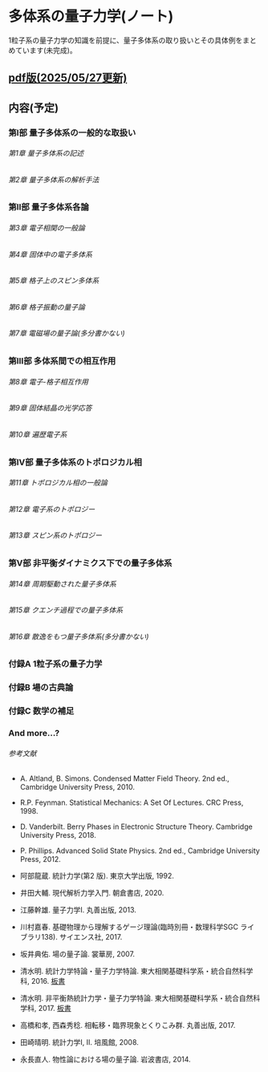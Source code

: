 # 多体系の量子力学(ノート)
1粒子系の量子力学の知識を前提に、量子多体系の取り扱いとその具体例をまとめています(未完成)。

## [pdf版(2025/05/27更新)](https://pr440.github.io/manybody-qm/manybody-qm.pdf)

## 内容(予定)

### 第Ⅰ部 量子多体系の一般的な取扱い

###### 第1章 量子多体系の記述

###### 第2章 量子多体系の解析手法

### 第Ⅱ部 量子多体系各論

###### 第3章 電子相関の一般論

###### 第4章 固体中の電子多体系

###### 第5章 格子上のスピン多体系

###### 第6章 格子振動の量子論

###### 第7章 電磁場の量子論(多分書かない)

### 第Ⅲ部 多体系間での相互作用

###### 第8章 電子-格子相互作用

###### 第9章 固体結晶の光学応答

###### 第10章 遍歴電子系

### 第Ⅳ部 量子多体系のトポロジカル相

###### 第11章 トポロジカル相の一般論

###### 第12章 電子系のトポロジー

###### 第13章 スピン系のトポロジー

### 第Ⅴ部 非平衡ダイナミクス下での量子多体系

###### 第14章 周期駆動された量子多体系

###### 第15章 クエンチ過程での量子多体系

###### 第16章 散逸をもつ量子多体系(多分書かない)

### 付録A 1粒子系の量子力学

### 付録B 場の古典論

### 付録C 数学の補足

### And more...?

###### 参考文献
* A. Altland, B. Simons. Condensed Matter Field Theory. 2nd ed., Cambridge University Press, 2010.

* R.P. Feynman. Statistical Mechanics: A Set Of Lectures. CRC Press, 1998.

* D. Vanderbilt. Berry Phases in Electronic Structure Theory. Cambridge University Press, 2018.

* P. Phillips. Advanced Solid State Physics. 2nd ed., Cambridge University Press, 2012.

* 阿部龍蔵. 統計力学(第2 版). 東京大学出版, 1992.

* 井田大輔. 現代解析力学入門. 朝倉書店, 2020.

* 江藤幹雄. 量子力学Ⅰ. 丸善出版, 2013.

* 川村嘉春. 基礎物理から理解するゲージ理論(臨時別冊・数理科学SGC ライブラリ138). サイエンス社, 2017.

* 坂井典佑. 場の量子論. 裳華房, 2007.

* 清水明. 統計力学特論・量子力学特論. 東大相関基礎科学系・統合自然科学科, 2016. [板書](https://as2.c.u-tokyo.ac.jp/lecture_note/qsm2016/)

* 清水明. 非平衡熱統計力学・量子力学特論. 東大相関基礎科学系・統合自然科学科, 2017. [板書](https://as2.c.u-tokyo.ac.jp/lecture_note/noneq2017/)

* 高橋和孝, 西森秀稔. 相転移・臨界現象とくりこみ群. 丸善出版, 2017.

* 田崎晴明. 統計力学Ⅰ, Ⅱ. 培風館, 2008.

* 永長直人. 物性論における場の量子論. 岩波書店, 2014.